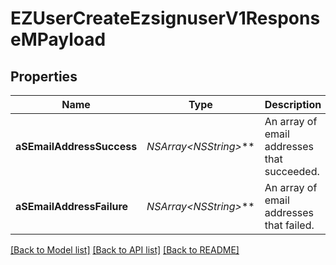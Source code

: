 # EZUserCreateEzsignuserV1ResponseMPayload

## Properties
Name | Type | Description | Notes
------------ | ------------- | ------------- | -------------
**aSEmailAddressSuccess** | **NSArray&lt;NSString*&gt;*** | An array of email addresses that succeeded. | 
**aSEmailAddressFailure** | **NSArray&lt;NSString*&gt;*** | An array of email addresses that failed. | 

[[Back to Model list]](../README.md#documentation-for-models) [[Back to API list]](../README.md#documentation-for-api-endpoints) [[Back to README]](../README.md)


